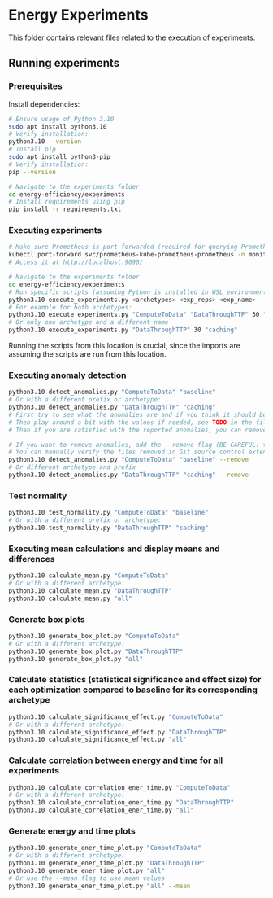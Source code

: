 # Energy Experiments
This folder contains relevant files related to the execution of experiments.

## Running experiments
### Prerequisites
Install dependencies:
```sh
# Ensure usage of Python 3.10
sudo apt install python3.10
# Verify installation:
python3.10 --version
# Install pip 
sudo apt install python3-pip
# Verify installation:
pip --version

# Navigate to the experiments folder
cd energy-efficiency/experiments
# Install requirements using pip
pip install -r requirements.txt
```

### Executing experiments
```sh
# Make sure Prometheus is port-forwarded (required for querying Prometheus for energy data), such as:
kubectl port-forward svc/prometheus-kube-prometheus-prometheus -n monitoring 9090:9090
# Access it at http://localhost:9090/

# Navigate to the experiments folder
cd energy-efficiency/experiments
# Run specific scripts (assuming Python is installed in WSL environment and the command is run in a WSL terminal)
python3.10 execute_experiments.py <archetypes> <exp_reps> <exp_name>
# For example for both archetypes:
python3.10 execute_experiments.py "ComputeToData" "DataThroughTTP" 30 "baseline"
# Or only one archetype and a different name
python3.10 execute_experiments.py "DataThroughTTP" 30 "caching"
```
Running the scripts from this location is crucial, since the imports are assuming the scripts are run from this location.


### Executing anomaly detection
```sh
python3.10 detect_anomalies.py "ComputeToData" "baseline"
# Or with a different prefix or archetype:
python3.10 detect_anomalies.py "DataThroughTTP" "caching"
# First try to see what the anomalies are and if you think it should be considered one or not. 
# Then play around a bit with the values if needed, see TODO in the file
# Then if you are satisfied with the reported anomalies, you can remove them:

# If you want to remove anomalies, add the --remove flag (BE CAREFUL: this will remove the experiment folders)
# You can manually verify the files removed in Git source control extension in VSC for example to be sure
python3.10 detect_anomalies.py "ComputeToData" "baseline" --remove
# Or different archetype and prefix
python3.10 detect_anomalies.py "DataThroughTTP" "caching" --remove
```

### Test normality
```sh
python3.10 test_normality.py "ComputeToData" "baseline"
# Or with a different prefix or archetype:
python3.10 test_normality.py "DataThroughTTP" "caching"
```


### Executing mean calculations and display means and differences
```sh
python3.10 calculate_mean.py "ComputeToData"
# Or with a different archetype:
python3.10 calculate_mean.py "DataThroughTTP"
python3.10 calculate_mean.py "all"
```

### Generate box plots
```sh
python3.10 generate_box_plot.py "ComputeToData"
# Or with a different archetype:
python3.10 generate_box_plot.py "DataThroughTTP"
python3.10 generate_box_plot.py "all"
```

### Calculate statistics (statistical significance and effect size) for each optimization compared to baseline for its corresponding archetype
```sh
python3.10 calculate_significance_effect.py "ComputeToData"
# Or with a different archetype:
python3.10 calculate_significance_effect.py "DataThroughTTP"
python3.10 calculate_significance_effect.py "all"
```

### Calculate correlation between energy and time for all experiments
```sh
python3.10 calculate_correlation_ener_time.py "ComputeToData"
# Or with a different archetype:
python3.10 calculate_correlation_ener_time.py "DataThroughTTP"
python3.10 calculate_correlation_ener_time.py "all"
```

### Generate energy and time plots
```sh
python3.10 generate_ener_time_plot.py "ComputeToData"
# Or with a different archetype:
python3.10 generate_ener_time_plot.py "DataThroughTTP"
python3.10 generate_ener_time_plot.py "all"
# Or use the --mean flag to use mean values
python3.10 generate_ener_time_plot.py "all" --mean
```
